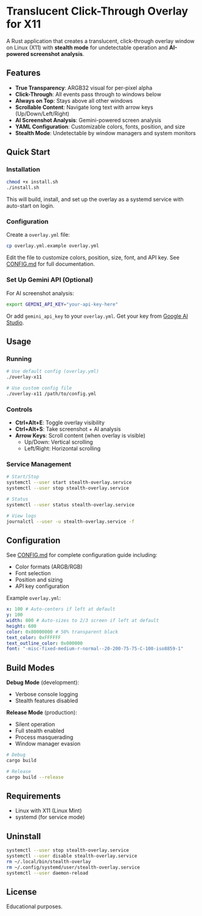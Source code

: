 # Translucent Click-Through Overlay for X11

A Rust application that creates a translucent, click-through overlay window on Linux (X11) with **stealth mode** for undetectable operation and **AI-powered screenshot analysis**.

## Features

- **True Transparency**: ARGB32 visual for per-pixel alpha
- **Click-Through**: All events pass through to windows below
- **Always on Top**: Stays above all other windows
- **Scrollable Content**: Navigate long text with arrow keys (Up/Down/Left/Right)
- **AI Screenshot Analysis**: Gemini-powered screen analysis
- **YAML Configuration**: Customizable colors, fonts, position, and size
- **Stealth Mode**: Undetectable by window managers and system monitors

## Quick Start

### Installation

```bash
chmod +x install.sh
./install.sh
```

This will build, install, and set up the overlay as a systemd service with auto-start on login.

### Configuration

Create a `overlay.yml` file:

```bash
cp overlay.yml.example overlay.yml
```

Edit the file to customize colors, position, size, font, and API key. See [CONFIG.md](CONFIG.md) for full documentation.

### Set Up Gemini API (Optional)

For AI screenshot analysis:

```bash
export GEMINI_API_KEY="your-api-key-here"
```

Or add `gemini_api_key` to your `overlay.yml`. Get your key from [Google AI Studio](https://makersuite.google.com/app/apikey).

## Usage

### Running

```bash
# Use default config (overlay.yml)
./overlay-x11

# Use custom config file
./overlay-x11 /path/to/config.yml
```

### Controls

- **Ctrl+Alt+E**: Toggle overlay visibility
- **Ctrl+Alt+S**: Take screenshot + AI analysis
- **Arrow Keys**: Scroll content (when overlay is visible)
  - Up/Down: Vertical scrolling
  - Left/Right: Horizontal scrolling

### Service Management

```bash
# Start/Stop
systemctl --user start stealth-overlay.service
systemctl --user stop stealth-overlay.service

# Status
systemctl --user status stealth-overlay.service

# View logs
journalctl --user -u stealth-overlay.service -f
```

## Configuration

See [CONFIG.md](CONFIG.md) for complete configuration guide including:

- Color formats (ARGB/RGB)
- Font selection
- Position and sizing
- API key configuration

Example `overlay.yml`:

```yaml
x: 100 # Auto-centers if left at default
y: 100
width: 800 # Auto-sizes to 2/3 screen if left at default
height: 600
color: 0x80000000 # 50% transparent black
text_color: 0xFFFFFF
text_outline_color: 0x000000
font: "-misc-fixed-medium-r-normal--20-200-75-75-C-100-iso8859-1"
```

## Build Modes

**Debug Mode** (development):

- Verbose console logging
- Stealth features disabled

**Release Mode** (production):

- Silent operation
- Full stealth enabled
- Process masquerading
- Window manager evasion

```bash
# Debug
cargo build

# Release
cargo build --release
```

## Requirements

- Linux with X11 (Linux Mint)
- systemd (for service mode)

## Uninstall

```bash
systemctl --user stop stealth-overlay.service
systemctl --user disable stealth-overlay.service
rm ~/.local/bin/stealth-overlay
rm ~/.config/systemd/user/stealth-overlay.service
systemctl --user daemon-reload
```

## License

Educational purposes.
